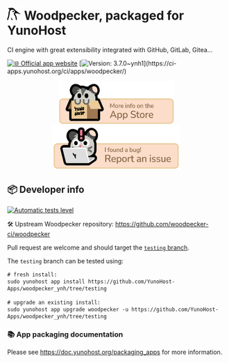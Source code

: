 <!--
N.B.: This README was automatically generated by <https://github.com/YunoHost/apps_tools/blob/main/readme_generator>
It shall NOT be edited by hand.
-->

<h1>
  <img src="https://raw.githubusercontent.com/YunoHost/apps/main/logos/woodpecker.png" width="32px" alt="Logo of Woodpecker">
  Woodpecker, packaged for YunoHost
</h1>

CI engine with great extensibility integrated with GitHub, GitLab, Gitea...

[![🌐 Official app website](https://img.shields.io/badge/Official_app_website-darkgreen?style=for-the-badge)](https://woodpecker-ci.org)
[![Version: 3.7.0~ynh1](https://img.shields.io/badge/Version-3.7.0~ynh1-rgba(0,150,0,1)?style=for-the-badge)](https://ci-apps.yunohost.org/ci/apps/woodpecker/)

<div align="center">
<a href="https://apps.yunohost.org/app/woodpecker"><img height="100px" src="https://github.com/YunoHost/yunohost-artwork/raw/refs/heads/main/badges/neopossum-badges/badge_more_info_on_the_appstore.svg"/></a>
<a href="https://github.com/YunoHost-Apps/woodpecker_ynh/issues"><img height="100px" src="https://github.com/YunoHost/yunohost-artwork/raw/refs/heads/main/badges/neopossum-badges/badge_report_an_issue.svg"/></a>
</div>

## 📦 Developer info

[![Automatic tests level](https://apps.yunohost.org/badge/cilevel/woodpecker)](https://ci-apps.yunohost.org/ci/apps/woodpecker/)

🛠️ Upstream Woodpecker repository: <https://github.com/woodpecker-ci/woodpecker>

Pull request are welcome and should target the [`testing` branch](https://github.com/YunoHost-Apps/woodpecker_ynh/tree/testing).

The `testing` branch can be tested using:
```
# fresh install:
sudo yunohost app install https://github.com/YunoHost-Apps/woodpecker_ynh/tree/testing

# upgrade an existing install:
sudo yunohost app upgrade woodpecker -u https://github.com/YunoHost-Apps/woodpecker_ynh/tree/testing
```

### 📚 App packaging documentation

Please see <https://doc.yunohost.org/packaging_apps> for more information.